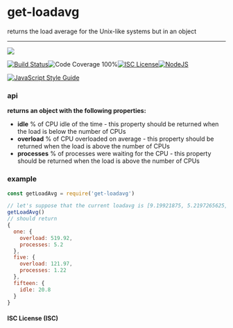 # get-loadavg

returns the load average for the Unix-like systems but in an object

----
<a href="https://nodei.co/npm/get-loadavg/"><img src="https://nodei.co/npm/get-loadavg.png?downloads=true"></a>

[![Build Status](https://img.shields.io/badge/build-passing-brightgreen.svg?style=flat-square)](https://travis-ci.org/joaquimserafim/get-loadavg)![Code Coverage 100%](https://img.shields.io/badge/code%20coverage-100%25-green.svg?style=flat-square)[![ISC License](https://img.shields.io/badge/license-ISC-blue.svg?style=flat-square)](https://github.com/joaquimserafim/get-loadavg/blob/master/LICENSE)[![NodeJS](https://img.shields.io/badge/node-6.1.x-brightgreen.svg?style=flat-square)](https://github.com/joaquimserafim/get-loadavg/blob/master/package.json#L33)

[![JavaScript Style Guide](https://cdn.rawgit.com/feross/standard/master/badge.svg)](https://github.com/feross/standard)


### api
**returns an object with the following properties:**

* **idle** % of CPU idle of the time - this property should be returned when the load is below the number of CPUs
* **overload** % of CPU overloaded on average - this property should be returned when the load is above the number of CPUs
* **processes** % of processes were waiting for the CPU - this property should be returned when the load is above the number of CPUs

### example


```js
const getLoadAvg = require('get-loadavg')

// let's suppose that the current loadavg is [9.19921875, 5.2197265625, 3.16796875] and we have 4 CPUs
getLoadAvg()
// should return
{
  one: {
    overload: 519.92,
    processes: 5.2
  },
  five: {
    overload: 121.97,
    processes: 1.22
  },
  fifteen: {
    idle: 20.8
  }
}
```



#### ISC License (ISC)
